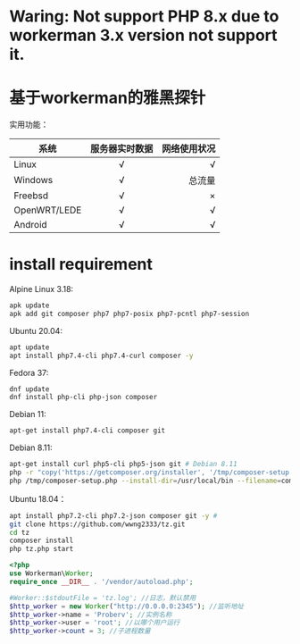 # Waring: Not support PHP 8.x due to workerman 3.x version not support it.
# 基于workerman的雅黑探针

实用功能：
<table><thead><tr><th>系统</th><th align="center">服务器实时数据</th><th align="right">网络使用状况</th></tr></thead><tbody><tr><td>Linux</td><td align="center">√</td><td align="right">√</td></tr><tr><td>Windows</td><td align="center">√</td><td align="right">总流量</td></tr><tr><td>Freebsd</td><td align="center">√</td><td align="right">×</td></tr><tr><td>OpenWRT/LEDE</td><td align="center">√</td><td align="right">√</td></tr><tr><td>Android</td><td align="center">√</td><td align="right">√</td></tr></tbody></table>

# install requirement
Alpine Linux 3.18:
```bash
apk update
apk add git composer php7 php7-posix php7-pcntl php7-session
```
Ubuntu 20.04:
```bash
apt update
apt install php7.4-cli php7.4-curl composer -y
```
Fedora 37:
```bash
dnf update
dnf install php-cli php-json composer
```
Debian 11:
```bash
apt-get install php7.4-cli composer git
```
Debian 8.11:
```bash
apt-get install curl php5-cli php5-json git # Debian 8.11
php -r "copy('https://getcomposer.org/installer', '/tmp/composer-setup.php');"
php /tmp/composer-setup.php --install-dir=/usr/local/bin --filename=composer
```
Ubuntu 18.04：
```bash
apt install php7.2-cli php7.2-json composer git -y #
git clone https://github.com/wwng2333/tz.git
cd tz
composer install
php tz.php start
```

```php
<?php
use Workerman\Worker;
require_once __DIR__ . '/vendor/autoload.php';

#Worker::$stdoutFile = 'tz.log'; //日志，默认禁用
$http_worker = new Worker("http://0.0.0.0:2345"); //监听地址
$http_worker->name = 'Proberv'; //实例名称
$http_worker->user = 'root'; //以哪个用户运行
$http_worker->count = 3; //子进程数量
```
